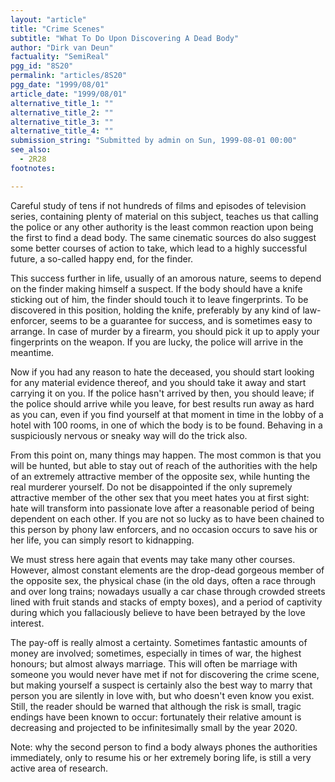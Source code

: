 ```yaml
---
layout: "article"
title: "Crime Scenes"
subtitle: "What To Do Upon Discovering A Dead Body"
author: "Dirk van Deun"
factuality: "SemiReal"
pgg_id: "8S20"
permalink: "articles/8S20"
pgg_date: "1999/08/01"
article_date: "1999/08/01"
alternative_title_1: ""
alternative_title_2: ""
alternative_title_3: ""
alternative_title_4: ""
submission_string: "Submitted by admin on Sun, 1999-08-01 00:00"
see_also:
  - 2R28
footnotes: 

---
```

<div>
<p>Careful study of tens if not hundreds of films and episodes of television series, containing plenty of material on this subject, teaches us that calling the police or any other authority is the least common reaction upon being the first to find a dead body. The same cinematic sources do also suggest some better courses of action to take, which lead to a highly successful future, a so-called happy end, for the finder.</p>
<p>This success further in life, usually of an amorous nature, seems to depend on the finder making himself a suspect. If the body should have a knife sticking out of him, the finder should touch it to leave fingerprints. To be discovered in this position, holding the knife, preferably by any kind of law-enforcer, seems to be a guarantee for success, and is sometimes easy to arrange. In case of murder by a firearm, you should pick it up to apply your fingerprints on the weapon. If you are lucky, the police will arrive in the meantime.</p>
<p>Now if you had any reason to hate the deceased, you should start looking for any material evidence thereof, and you should take it away and start carrying it on you. If the police hasn't arrived by then, you should leave; if the police should arrive while you leave, for best results run away as hard as you can, even if you find yourself at that moment in time in the lobby of a hotel with 100 rooms, in one of which the body is to be found. Behaving in a suspiciously nervous or sneaky way will do the trick also.</p>
<p>From this point on, many things may happen. The most common is that you will be hunted, but able to stay out of reach of the authorities with the help of an extremely attractive member of the opposite sex, while hunting the real murderer yourself. Do not be disappointed if the only supremely attractive member of the other sex that you meet hates you at first sight: hate will transform into passionate love after a reasonable period of being dependent on each other. If you are not so lucky as to have been chained to this person by phony law enforcers, and no occasion occurs to save his or her life, you can simply resort to kidnapping.</p>
<p>We must stress here again that events may take many other courses. However, almost constant elements are the drop-dead gorgeous member of the opposite sex, the physical chase (in the old days, often a race through and over long trains; nowadays usually a car chase through crowded streets lined with fruit stands and stacks of empty boxes), and a period of captivity during which you fallaciously believe to have been betrayed by the love interest.</p>
<p>The pay-off is really almost a certainty. Sometimes fantastic amounts of money are involved; sometimes, especially in times of war, the highest honours; but almost always marriage. This will often be marriage with someone you would never have met if not for discovering the crime scene, but making yourself a suspect is certainly also the best way to marry that person you are silently in love with, but who doesn't even know you exist. Still, the reader should be warned that although the risk is small, tragic endings have been known to occur: fortunately their relative amount is decreasing and projected to be infinitesimally small by the year 2020.</p>
<p>Note: why the second person to find a body always phones the authorities immediately, only to resume his or her extremely boring life, is still a very active area of research.</p>
</div>
